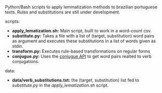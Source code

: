 
Python/Bash scripts to apply lemmatization methods to brazilian portuguese texts.
Rules and substitutions are still under development.

scripts:
- **apply_lematization.sh:** Main script, built to work in a word-count csv.
- **substitute.py:** Takes a file with a list of (target, substitution) word pairs as argument and executes these substitutions in a list of words given as stdin. 
- **transform.py:** Executes rule-based transformations on regular forms
- **conjugue.py:** Uses the [conjugue API](http://linguistica.insite.com.br/mod_perl/conjugue) to get word pairs realted to verb conjugations.


data:
- **data/verb_substitutions.txt:** the (target, substitution) list fed to *substitute.py* in the *apply_lematization.sh* script.

